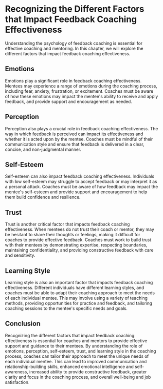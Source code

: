 Recognizing the Different Factors that Impact Feedback Coaching Effectiveness
===========================================================================================================================================

Understanding the psychology of feedback coaching is essential for effective coaching and mentoring. In this chapter, we will explore the different factors that impact feedback coaching effectiveness.

Emotions
--------

Emotions play a significant role in feedback coaching effectiveness. Mentees may experience a range of emotions during the coaching process, including fear, anxiety, frustration, or excitement. Coaches must be aware of how these emotions may impact the mentee's ability to receive and apply feedback, and provide support and encouragement as needed.

Perception
----------

Perception also plays a crucial role in feedback coaching effectiveness. The way in which feedback is perceived can impact its effectiveness and whether it is acted upon by the mentee. Coaches must be mindful of their communication style and ensure that feedback is delivered in a clear, concise, and non-judgmental manner.

Self-Esteem
-----------

Self-esteem can also impact feedback coaching effectiveness. Individuals with low self-esteem may struggle to accept feedback or may interpret it as a personal attack. Coaches must be aware of how feedback may impact the mentee's self-esteem and provide support and encouragement to help them build confidence and resilience.

Trust
-----

Trust is another critical factor that impacts feedback coaching effectiveness. When mentees do not trust their coach or mentor, they may be hesitant to share their thoughts or feelings, making it difficult for coaches to provide effective feedback. Coaches must work to build trust with their mentees by demonstrating expertise, respecting boundaries, maintaining confidentiality, and providing constructive feedback with care and sensitivity.

Learning Style
--------------

Learning style is also an important factor that impacts feedback coaching effectiveness. Different individuals have different learning styles, and coaches must be able to adapt their coaching approach to meet the needs of each individual mentee. This may involve using a variety of teaching methods, providing opportunities for practice and feedback, and tailoring coaching sessions to the mentee's specific needs and goals.

Conclusion
----------

Recognizing the different factors that impact feedback coaching effectiveness is essential for coaches and mentors to provide effective support and guidance to their mentees. By understanding the role of emotions, perception, self-esteem, trust, and learning style in the coaching process, coaches can tailor their approach to meet the unique needs of each individual mentee. This can lead to improved communication and relationship-building skills, enhanced emotional intelligence and self-awareness, increased ability to provide constructive feedback, greater clarity and focus in the coaching process, and overall well-being and job satisfaction.
